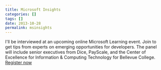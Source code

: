 ```yaml
---
title: Microsoft Insights
categories: []
tags: []
date: 2013-10-28
permalink: msinsights
---
```


I&#39;ll be interviewed at an upcoming online Microsoft Learning event. Join to get tips from experts on emerging opportunities for developers. The panel will include senior executives from Dice, PayScale, and the Center of Excellence for Information &amp; Computing Technology for Bellevue College. [Register now](http://borntolearn.mslearn.net/CCD/default.aspx?WT.mc_id=MSLCD2013_NEWS)
<!-- xmore -->
